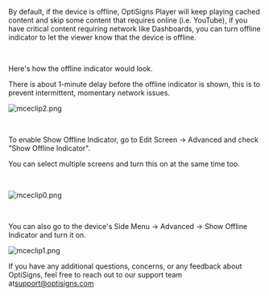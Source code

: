 <p>By default, if the device is offline, OptiSigns Player will keep playing cached content and skip some content that requires online (i.e. YouTube), if you have critical content requiring network like Dashboards, you can turn offline indicator to let the viewer know that the device is offline.</p>
<p> </p>
<p>Here's how the offline indicator would look.</p>
<p>There is about 1-minute delay before the offline indicator is shown, this is to prevent intermittent, momentary network issues.</p>
<p><img src="https://support.optisigns.com/hc/article_attachments/12947698967827" alt="mceclip2.png"></p>
<p> </p>
<p>To enable Show Offline Indicator, go to Edit Screen -&gt; Advanced and check "Show Offline Indicator".</p>
<p>You can select multiple screens and turn this on at the same time too.</p>
<p> </p>
<p><img src="https://support.optisigns.com/hc/article_attachments/12947520901139" alt="mceclip0.png"></p>
<p> </p>
<p>You can also go to the device's Side Menu -&gt; Advanced -&gt; Show Offline Indicator and turn it on.</p>
<p><img src="https://support.optisigns.com/hc/article_attachments/12947575005075" alt="mceclip1.png"></p>
<p>If you have any additional questions, concerns, or any feedback about OptiSigns, feel free to reach out to our support team at<a href="mailto:support@optisigns.com" target="_self" rel="undefined">support@optisigns.com</a></p>